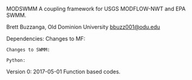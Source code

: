 MODSWMM
A coupling framework for USGS MODFLOW-NWT and EPA SWMM.

Brett Buzzanga, Old Dominion University
bbuzz001@odu.edu

Dependencies:
	Changes to MF:
	
	Changes to SWMM:
	
	Python:

Version 0: 2017-05-01
    Function based codes.




